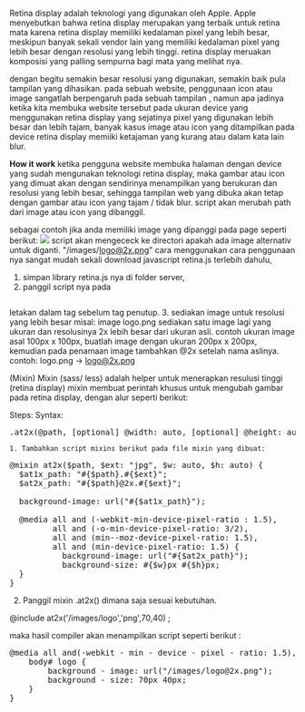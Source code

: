Retina display adalah teknologi yang digunakan oleh Apple. Apple menyebutkan bahwa retina display merupakan yang terbaik untuk retina mata karena retina display memiliki kedalaman pixel yang lebih besar, meskipun banyak sekali vendor lain yang memiliki kedalaman pixel yang lebih besar dengan resolusi yang lebih tinggi. retina display meruakan komposisi yang palling sempurna bagi mata yang melihat nya.

dengan begitu semakin besar resolusi yang digunakan, semakin baik pula tampilan yang dihasikan. pada sebuah website,
penggunaan icon atau image  sangatlah berpengaruh pada sebuah tampilan , namun apa jadinya ketika kita membuka website tersebut pada ukuran device yang menggunakan retina display yang sejatinya pixel yang digunakan lebih besar dan lebih tajam, banyak kasus image atau icon yang ditampilkan pada device retina  display memiiki ketajaman yang kurang atau dalam kata lain blur.

<strong>How it work</strong>
ketika pengguna website membuka halaman dengan device yang sudah mengunakan teknologi retina display, maka gambar atau icon yang dimuat akan dengan sendirinya menampilkan yang berukuran dan  resolusi yang lebih besar, sehingga tampilan web yang dibuka akan tetap dengan gambar atau icon yang tajam / tidak blur.
script akan merubah path dari image atau icon yang dibanggil.

sebagai contoh jika anda memiliki image yang dipanggi pada page seperti berikut:
<img src="/images/logo.png" />
 script akan mengececk ke directori apakah ada image alternativ untuk diganti.
"/images/logo@2x.png"
cara menggunakan 
cara penggunaan nya sangat mudah sekali download javascript retina.js  terlebih dahulu, <br>
1. simpan library retina.js nya di folder server,<br>
2. panggil script nya pada <br>

<pre><script type="text/javascript" src="/your_path/retina.js"></script></pre>

 letakan dalam tag <head> sebelum tag penutup.
3. sediakan image untuk resolusi yang lebih besar misal: image logo.png sediakan satu image lagi yang ukuran dan resolusinya 2x lebih besar dari ukuran asli. contoh ukuran image asal 100px x 100px, buatlah image dengan ukuran 200px x 200px, kemudian pada penamaan image tambahkan @2x setelah nama aslinya.  
contoh:
logo.png -> logo@2x.png

(Mixin)
Mixin (sass/ less) adalah helper untuk menerapkan resulusi tinggi (retina display) mixin membuat perintah khusus untuk mengubah gambar pada retina display, dengan alur seperti berikut:

Steps:
Syntax:
<pre>
.at2x(@path, [optional] @width: auto, [optional] @height: auto);
</pre>

	1. Tambahkan script mixins berikut pada file mixin yang dibuat:

<pre>
@mixin at2x($path, $ext: "jpg", $w: auto, $h: auto) {
  $at1x_path: "#{$path}.#{$ext}";
  $at2x_path: "#{$path}@2x.#{$ext}";

  background-image: url("#{$at1x_path}");

  @media all and (-webkit-min-device-pixel-ratio : 1.5),
         all and (-o-min-device-pixel-ratio: 3/2),
         all and (min--moz-device-pixel-ratio: 1.5),
         all and (min-device-pixel-ratio: 1.5) {
           background-image: url("#{$at2x_path}");
           background-size: #{$w}px #{$h}px;
  }
}
</pre>

  2. Panggil mixin .at2x() dimana saja sesuai kebutuhan.

@include at2x('/images/logo','png',70,40) ;

maka hasil compiler akan menampilkan script seperti berikut :

<pre>
@media all and(-webkit - min - device - pixel - ratio: 1.5), all and(-o - min - device - pixel - ratio: 3 / 2), all and(min--moz - device - pixel - ratio: 1.5), all and(min - device - pixel - ratio: 1.5) {
    body# logo {
        background - image: url("/images/logo@2x.png");
        background - size: 70px 40px;
    }
}
</pre>



